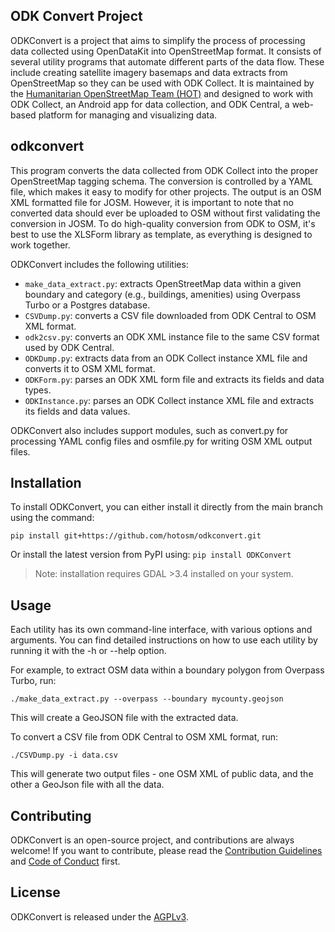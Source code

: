 ## ODK Convert Project
ODKConvert is a project that aims to simplify the process of processing data collected using OpenDataKit into OpenStreetMap format. It consists of several utility programs that automate different parts of the data flow. These include creating satellite imagery basemaps and data extracts from OpenStreetMap so they can be used with ODK Collect. It is maintained by the [Humanitarian OpenStreetMap Team (HOT)](https://www.hotosm.org/) and designed to work with ODK Collect, an Android app for data collection, and ODK Central, a web-based platform for managing and visualizing data.

## odkconvert
This program converts the data collected from ODK Collect into the proper OpenStreetMap tagging schema. The conversion is controlled by a YAML file, which makes it easy to modify for other projects. The output is an OSM XML formatted file for JOSM. However, it is important to note that no converted data should ever be uploaded to OSM without first validating the conversion in JOSM. To do high-quality conversion from ODK to OSM, it's best to use the XLSForm library as template, as everything is designed to work together.

ODKConvert includes the following utilities:

- `make_data_extract.py`: extracts OpenStreetMap data within a given boundary and category (e.g., buildings, amenities) using Overpass Turbo or a Postgres database.
- `CSVDump.py`: converts a CSV file downloaded from ODK Central to OSM XML format.
- `odk2csv.py`: converts an ODK XML instance file to the same CSV format used by ODK Central.
- `ODKDump.py`: extracts data from an ODK Collect instance XML file and converts it to OSM XML format.
- `ODKForm.py`: parses an ODK XML form file and extracts its fields and data types.
- `ODKInstance.py`: parses an ODK Collect instance XML file and extracts its fields and data values.

ODKConvert also includes support modules, such as convert.py for processing YAML config files and osmfile.py for writing OSM XML output files.

## Installation
To install ODKConvert, you can either install it directly from the main branch using the command:

`pip install git+https://github.com/hotosm/odkconvert.git`

Or install the latest version from PyPI using: `pip install ODKConvert`

> Note: installation requires GDAL >3.4 installed on your system.
## Usage
Each utility has its own command-line interface, with various options and arguments. You can find detailed instructions on how to use each utility by running it with the -h or --help option.

For example, to extract OSM data within a boundary polygon from Overpass Turbo, run:

`./make_data_extract.py --overpass --boundary mycounty.geojson`

This will create a GeoJSON file with the extracted data.

To convert a CSV file from ODK Central to OSM XML format, run:

`./CSVDump.py -i data.csv`

This will generate two output files - one OSM XML of public data, and the other a GeoJson file with all the data.

## Contributing
ODKConvert is an open-source project, and contributions are always welcome! If you want to contribute, please read the [Contribution Guidelines](https://github.com/hotosm/odkconvert/blob/main/CONTRIBUTING.md) and [Code of Conduct](https://github.com/hotosm/odkconvert/blob/main/CODE_OF_CONDUCT.md) first.

## License
ODKConvert is released under the [AGPLv3](https://www.gnu.org/licenses/agpl-3.0.en.html).

